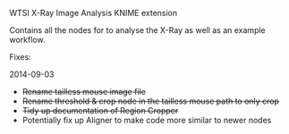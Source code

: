 WTSI X-Ray Image Analysis KNIME extension

Contains all the nodes for to analyse the X-Ray as well as an example workflow.

Fixes:

2014-09-03
- ~~Rename tailless mouse image file~~
- ~~Rename threshold & crop node in the tailless mouse path to only crop~~
- ~~Tidy up documentation of Region Cropper~~
- Potentially fix up Aligner to make code more similar to newer nodes

